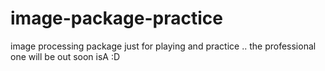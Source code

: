 # image-package-practice
image processing package just for playing and practice .. the professional one will be out soon isA :D
